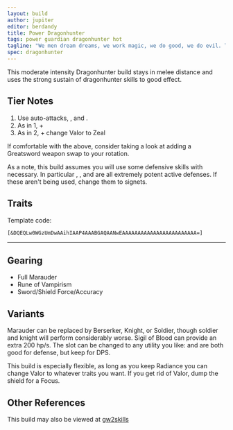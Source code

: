```yaml
---
layout: build
author: jupiter
editor: berdandy
title: Power Dragonhunter
tags: power guardian dragonhunter hot
tagline: "We men dream dreams, we work magic, we do good, we do evil. The dragons do not dream. They are dreams. They do not work magic: it is their substance, their being. They do not do; they are."
spec: dragonhunter
---
```


This moderate intensity Dragonhunter build stays in melee distance and uses the strong sustain of dragonhunter skills to good effect.

## Tier Notes

1. Use auto-attacks, <span data-aw2-key="F1" data-aw2-skill="29887"></span>, and <span data-aw2-key="2" data-aw2-skill="9097"></span>.
2. As in 1, + <span data-aw2-key="7" data-aw2-skill="30364"></span>
3. As in 2, + change Valor to Zeal

If comfortable with the above, consider taking a look at adding a Greatsword weapon swap to your rotation. 

As a note, this build assumes you will use some defensive skills with necessary. In particular <span data-aw2-key="F3" data-aw2-skill="30039"></span>, <span data-aw2-key="6" data-aw2-skill="21664"></span>, and <span data-aw2-key="0" data-aw2-skill="9154"></span> are all extremely potent active defenses. If these aren't being used, change them to signets.

## Traits

Template code:

`[&DQEQLw0WGzUmDwAAihIAAP4AAABGAQAANwEAAAAAAAAAAAAAAAAAAAAAAAA=]`

---

<div
  data-armory-embed='skills'
  data-armory-ids='21664,30364,9093,9150,9154'
>
</div>
<div
  data-armory-embed='specializations'
  data-armory-ids='16,13,27'
  data-armory-16-traits='574,565,579'
  data-armory-13-traits='581,580,585'
  data-armory-27-traits='1898,2037,1955'
>
</div>


## Gearing

- Full Marauder
- Rune of Vampirism
- Sword/Shield Force/Accuracy

## Variants

Marauder can be replaced by Berserker, Knight, or Soldier, though soldier and knight will perform considerably worse. Sigil of Blood can provide an extra 200 hp/s. The <span data-aw2-key="7" data-aw2-skill="30364"></span> slot can be changed to any utility you like: <span data-aw2-key="7" data-aw2-skill="9152"></span> and <span data-aw2-key="7" data-aw2-skill="9153"></span> are both good for defense, but keep <span data-aw2-key="7" data-aw2-skill="30364"></span> for DPS.

This build is especially flexible, as long as you keep Radiance you can change Valor to whatever traits you want. If you get rid of Valor, dump the shield for a Focus. 

## Other References

This build may also be viewed at [gw2skills](http://gw2skills.net/editor/?PWgAw6lVwcYTMK2IWePWtaA-zRJYiRD/YEJBqUA+HA-e)

